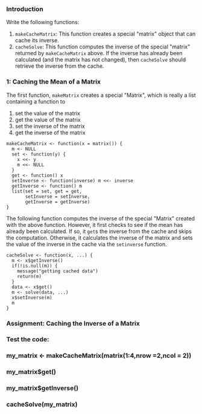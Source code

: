 ### Introduction

Write the following functions:

1.  `makeCacheMatrix`: This function creates a special "matrix" object
    that can cache its inverse.
2.  `cacheSolve`: This function computes the inverse of the special
    "matrix" returned by `makeCacheMatrix` above. If the inverse has
    already been calculated (and the matrix has not changed), then
    `cacheSolve` should retrieve the inverse from the cache.

### 1: Caching the Mean of a Matrix

The first function, `makeMatrix` creates a special "Matrix", which is
really a list containing a function to

1.  set the value of the matrix
2.  get the value of the matrix
3.  set the inverse of the matrix
4.  get the inverse of the matrix

<!-- -->

    makeCacheMatrix <- function(x = matrix()) {
      m <- NULL
      set <- function(y) {
        x <<- y
        m <<- NULL
      }
      get <- function() x
      setInverse <- function(inverse) m <<- inverse
      getInverse <- function() m
      list(set = set, get = get,
           setInverse = setInverse,
           getInverse = getInverse)
    }

The following function computes the inverse of the special "Matrix"
created with the above function. However, it first checks to see if the
mean has already been calculated. If so, it `get`s the inverse from the
cache and skips the computation. Otherwise, it calculates the inverse of
the matrix and sets the value of the inverse in the cache via the `setinverse`
function.

    cacheSolve <- function(x, ...) {
      m <- x$getInverse()
      if(!is.null(m)) {
        message("getting cached data")
        return(m)
      }
      data <- x$get()
      m <- solve(data, ...)
      x$setInverse(m)
      m
    }

### Assignment: Caching the Inverse of a Matrix

### Test the code:
### my_matrix <- makeCacheMatrix(matrix(1:4,nrow =2,ncol = 2))
### my_matrix$get()
### my_matrix$getInverse()
### cacheSolve(my_matrix)



